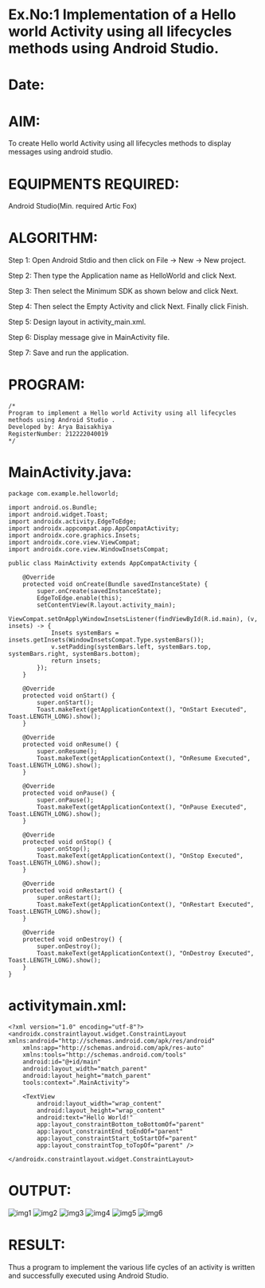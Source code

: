 # Ex.No:1 Implementation of a Hello world Activity using all lifecycles methods using Android Studio.
# Date:

# AIM:
To create Hello world Activity using all lifecycles methods to display messages using android studio.


# EQUIPMENTS REQUIRED:
Android Studio(Min. required Artic Fox)


# ALGORITHM:
Step 1: Open Android Stdio and then click on File -> New -> New project.

Step 2: Then type the Application name as HelloWorld and click Next.

Step 3: Then select the Minimum SDK as shown below and click Next.

Step 4: Then select the Empty Activity and click Next. Finally click Finish.

Step 5: Design layout in activity_main.xml.

Step 6: Display message give in MainActivity file.

Step 7: Save and run the application.


# PROGRAM:
```
/*
Program to implement a Hello world Activity using all lifecycles methods using Android Studio .
Developed by: Arya Baisakhiya
RegisterNumber: 212222040019
*/
```

# MainActivity.java:
```
package com.example.helloworld;

import android.os.Bundle;
import android.widget.Toast;
import androidx.activity.EdgeToEdge;
import androidx.appcompat.app.AppCompatActivity;
import androidx.core.graphics.Insets;
import androidx.core.view.ViewCompat;
import androidx.core.view.WindowInsetsCompat;

public class MainActivity extends AppCompatActivity {

    @Override
    protected void onCreate(Bundle savedInstanceState) {
        super.onCreate(savedInstanceState);
        EdgeToEdge.enable(this);
        setContentView(R.layout.activity_main);
        ViewCompat.setOnApplyWindowInsetsListener(findViewById(R.id.main), (v, insets) -> {
            Insets systemBars = insets.getInsets(WindowInsetsCompat.Type.systemBars());
            v.setPadding(systemBars.left, systemBars.top, systemBars.right, systemBars.bottom);
            return insets;
        });
    }

    @Override
    protected void onStart() {
        super.onStart();
        Toast.makeText(getApplicationContext(), "OnStart Executed", Toast.LENGTH_LONG).show();
    }

    @Override
    protected void onResume() {
        super.onResume();
        Toast.makeText(getApplicationContext(), "OnResume Executed", Toast.LENGTH_LONG).show();
    }

    @Override
    protected void onPause() {
        super.onPause();
        Toast.makeText(getApplicationContext(), "OnPause Executed", Toast.LENGTH_LONG).show();
    }

    @Override
    protected void onStop() {
        super.onStop();
        Toast.makeText(getApplicationContext(), "OnStop Executed", Toast.LENGTH_LONG).show();
    }

    @Override
    protected void onRestart() {
        super.onRestart();
        Toast.makeText(getApplicationContext(), "OnRestart Executed", Toast.LENGTH_LONG).show();
    }

    @Override
    protected void onDestroy() {
        super.onDestroy();
        Toast.makeText(getApplicationContext(), "OnDestroy Executed", Toast.LENGTH_LONG).show();
    }
}
```

# activitymain.xml:
```
<?xml version="1.0" encoding="utf-8"?>
<androidx.constraintlayout.widget.ConstraintLayout xmlns:android="http://schemas.android.com/apk/res/android"
    xmlns:app="http://schemas.android.com/apk/res-auto"
    xmlns:tools="http://schemas.android.com/tools"
    android:id="@+id/main"
    android:layout_width="match_parent"
    android:layout_height="match_parent"
    tools:context=".MainActivity">

    <TextView
        android:layout_width="wrap_content"
        android:layout_height="wrap_content"
        android:text="Hello World!"
        app:layout_constraintBottom_toBottomOf="parent"
        app:layout_constraintEnd_toEndOf="parent"
        app:layout_constraintStart_toStartOf="parent"
        app:layout_constraintTop_toTopOf="parent" />

</androidx.constraintlayout.widget.ConstraintLayout>
```
# OUTPUT:
![img1](https://github.com/user-attachments/assets/36ecf4c6-d892-413f-80c2-fd6a10d0cbad)
![img2](https://github.com/user-attachments/assets/e5e2ef87-329b-4a90-9ac6-5f7c9c5d3933)
![img3](https://github.com/user-attachments/assets/ce5e55f6-014c-4c86-b4d5-a0d2dcac4050)
![img4](https://github.com/user-attachments/assets/a0621a02-734b-4a5b-b3e8-ecccef2665ee)
![img5](https://github.com/user-attachments/assets/1a03ab50-3ecb-42ac-a250-0f5c56cdd7f6)
![img6](https://github.com/user-attachments/assets/39a82a96-f298-4f70-b202-63e12a9c51fb)

# RESULT:
Thus a program to implement the various life cycles of an activity is written and successfully executed using Android Studio.






